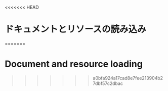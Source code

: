
<<<<<<< HEAD
# ドキュメントとリソースの読み込み
=======
# Document and resource loading
>>>>>>> a0bfa924a17cad8e7fee213904b27dbf57c2dbac
